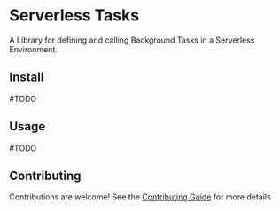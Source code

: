 # Serverless Tasks

A Library for defining and calling Background Tasks in a Serverless Environment.

## Install

\#TODO

## Usage

\#TODO

## Contributing

Contributions are welcome! See the [Contributing Guide][contributing] for more details

[contributing]: ./contributing.md
